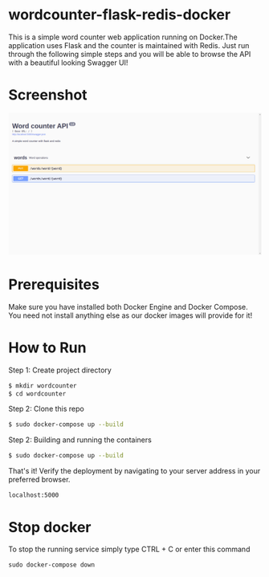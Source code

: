 # wordcounter-flask-redis-docker
This is a simple word counter web application running on Docker.The application uses Flask and the counter is maintained with Redis.
Just run through the following simple steps and you will be able to browse the API with a beautiful looking Swagger UI! 

# Screenshot
![Screenshot](screenshot.png)

# Prerequisites
Make sure you have installed both Docker Engine and Docker Compose. You need not install anything else as our docker images will provide for it!

# How to Run
Step 1: Create project directory
```
$ mkdir wordcounter
$ cd wordcounter
```

Step 2: Clone this repo
```sh
$ sudo docker-compose up --build
```

Step 2: Building and running the containers
```sh
$ sudo docker-compose up --build
```

That's it! Verify the deployment by navigating to your server address in your preferred browser.
```sh
localhost:5000
```

# Stop docker
To stop the running service simply type CTRL + C or enter this command
```
sudo docker-compose down
```




